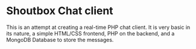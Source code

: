 <h1>Shoutbox Chat client</h1>

<p>This is an attempt at creating a real-time PHP chat client. It is very basic in its nature, a simple HTML/CSS frontend,
PHP on the backend, and a MongoDB Database to store the messages.</p> 

